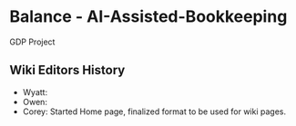 # Balance - AI-Assisted-Bookkeeping
GDP Project

## Wiki Editors History
* Wyatt:  
* Owen: 
* Corey: Started Home page, finalized format to be used for wiki pages.
